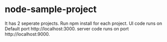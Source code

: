 # node-sample-project
It has 2 seperate projects.
Run npm install for each project.
UI code runs on Default port http://localhost:3000.
server code runs on port http://localhost:9000.
